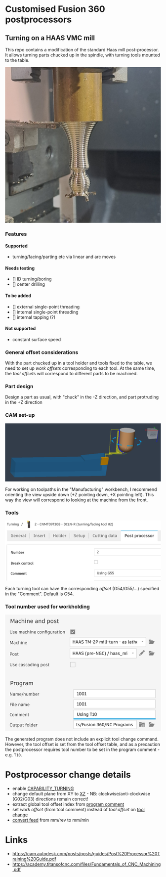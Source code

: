 # Customised Fusion 360 postprocessors

## Turning on a HAAS VMC mill
This repo contains a modification of the standard Haas mill post-processor.
It allows turning parts chucked up in the spindle, with turning tools mounted to the table.

![example part](screenshots/example_part.png)

### Features
#### Supported
- turning/facing/parting etc via linear and arc moves

#### Needs testing
- [] ID turning/boring
- [] center drilling

#### To be added
- [] external single-point threading
- [] internal single-point threading
- [] internal tapping (?)

#### Not supported
- constant surface speed

### General offset considerations
With the part chucked up in a tool holder and tools fixed to the table, we need to set up _work offsets_ corresponding to each tool.
At the same time, the _tool offsets_ will correspond to different parts to be machined.

### Part design
Design a part as usual, with "chuck" in the -Z direction, and part protruding in the +Z direction

### CAM set-up
![CAM set-up](screenshots/CAM_simulation.png)

For working on toolpaths in the "Manufacturing" workbench, I recommend orienting the view upside down (+Z pointing down, +X pointing left).
This way the view will correspond to looking at the machine from the front.

### Tools
![Tool comment](screenshots/Tool_comment.png)

Each turning tool can have the corresponding _offset_ (G54/G55/...) specified in the "Comment". Default is G54.

### Tool number used for workholding
![Program comment](screenshots/Program_comment.png)

The generated program does not include an explicit tool change command. However, the tool offset is set from the tool offset table,
and as a precaution the postprocessor requires tool number to be set in the program comment - e.g. `T10`.

# Postprocessor change details
- enable [CAPABILITY_TURNING](https://github.com/ig248/fusion360/commit/958b509f2496e562853f08356eb5f7cf07d5966f#diff-e22d2b0b6a233a61771d4c87417e544562ef05dd2084ba6c2d962079acb0e6bcR26)
- change default plane from XY to [XZ](https://github.com/ig248/fusion360/commit/958b509f2496e562853f08356eb5f7cf07d5966f#diff-e22d2b0b6a233a61771d4c87417e544562ef05dd2084ba6c2d962079acb0e6bcR26) - NB: clockwise/anti-clockwise (G02/G03) directions remain correct!
- extract global tool offset index from [program comment](https://github.com/ig248/fusion360/commit/958b509f2496e562853f08356eb5f7cf07d5966f#diff-e22d2b0b6a233a61771d4c87417e544562ef05dd2084ba6c2d962079acb0e6bcR26)
- set _work offset_ (from tool comment) instead of _tool offset_ on [tool change](https://github.com/ig248/fusion360/commit/958b509f2496e562853f08356eb5f7cf07d5966f#diff-e22d2b0b6a233a61771d4c87417e544562ef05dd2084ba6c2d962079acb0e6bcR26)
- [convert feed](https://github.com/ig248/fusion360/commit/958b509f2496e562853f08356eb5f7cf07d5966f#diff-e22d2b0b6a233a61771d4c87417e544562ef05dd2084ba6c2d962079acb0e6bcR26) from mm/rev to mm/min

# Links
- https://cam.autodesk.com/posts/posts/guides/Post%20Processor%20Training%20Guide.pdf
- https://academy.titansofcnc.com/files/Fundamentals_of_CNC_Machining.pdf
